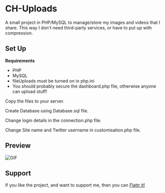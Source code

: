 # CH-Uploads
A small project in PHP/MySQL to manage/store my images and videos that I share. This way I don't need third-party services, or have to put up with compression.

## Set Up

**Requirements**
- PHP
- MySQL
- fileUploads must be turned on in php.ini
- You should probably secure the dashboard.php file, otherwise anyone can upload stuff!

Copy the files to your server.

Create Database using Database.sql file.

Change login details in the connection.php file.

Change Site name and Twitter username in customisation.php file.

## Preview
![GIF](http://chrishannah.me/uploads/fMQdaYrq8k.gif)

## Support
If you like the project, and want to support me, then you can [Flattr it!](https://flattr.com/submit/auto?fid=9znnl0&url=https%3A%2F%2Fgithub.com%2Fchrishannah%2FCH-Uploads)

<script id='fb3mnno'>(function(i){var f,s=document.getElementById(i);f=document.createElement('iframe');f.src='//button.flattr.com/view/?fid=9znnl0&url=https%3A%2F%2Fgithub.com%2Fchrishannah%2FCH-Uploads';f.title='Flattr';f.height=62;f.width=55;f.style.borderWidth=0;s.parentNode.insertBefore(f,s);})('fb3mnno');</script>
